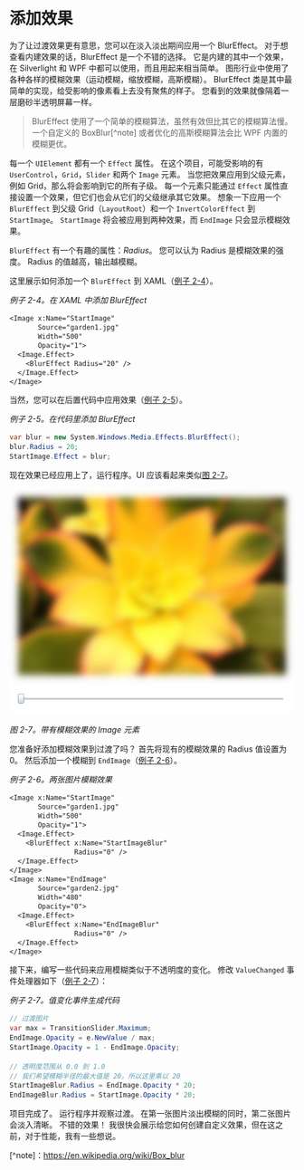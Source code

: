 # 添加效果

为了让过渡效果更有意思，您可以在淡入淡出期间应用一个 BlurEffect。
对于想查看内建效果的话，BlurEffect 是一个不错的选择。
它是内建的其中一个效果，在 Silverlight 和 WPF 中都可以使用，而且用起来相当简单。
图形行业中使用了各种各样的模糊效果（运动模糊，缩放模糊，高斯模糊）。
BlurEffect 类是其中最简单的实现，给受影响的像素看上去没有聚焦的样子。
您看到的效果就像隔着一层磨砂半透明屏幕一样。

> BlurEffect 使用了一个简单的模糊算法，虽然有效但比其它的模糊算法慢。
> 一个自定义的 BoxBlur[^note] 或者优化的高斯模糊算法会比 WPF 内置的模糊更优。

每一个 ```UIElement``` 都有一个 ```Effect``` 属性。
在这个项目，可能受影响的有 ```UserControl```，```Grid```，```Slider``` 和两个 ```Image``` 元素。
当您把效果应用到父级元素，例如 Grid，那么将会影响到它的所有子级。
每一个元素只能通过 ```Effect``` 属性直接设置一个效果，但它们也会从它们的父级继承其它效果。
想象一下应用一个 ```BlurEffect``` 到父级 Grid（```LayoutRoot```）和一个 ```InvertColorEffect``` 到 ```StartImage```。
```StartImage``` 将会被应用到两种效果，而 ```EndImage``` 只会显示模糊效果。

```BlurEffect``` 有一个有趣的属性：*Radius*。
您可以认为 Radius 是模糊效果的强度。
Radius 的值越高，输出越模糊。

这里展示如何添加一个 ```BlurEffect``` 到 XAML（[例子 2-4]()）。

*例子 2-4。在 XAML 中添加 BlurEffect*

```XAML
<Image x:Name="StartImage"
       Source="garden1.jpg"
       Width="500"
       Opacity="1">
  <Image.Effect>
    <BlurEffect Radius="20" />
  </Image.Effect>
</Image>
```

当然，您可以在后置代码中应用效果（[例子 2-5]()）。

*例子 2-5。在代码里添加 BlurEffect*

```csharp
var blur = new System.Windows.Media.Effects.BlurEffect();
blur.Radius = 20;
StartImage.Effect = blur;
```

现在效果已经应用上了，运行程序。UI 应该看起来类似[图 2-7]()。

![Image element with blur effect](images/image-2-7.png)

*图 2-7。带有模糊效果的 Image 元素*

您准备好添加模糊效果到过渡了吗？
首先将现有的模糊效果的 Radius 值设置为 0。
然后添加一个模糊到 ```EndImage```（[例子 2-6]()）。

*例子 2-6。两张图片模糊效果*

```xaml
<Image x:Name="StartImage"
       Source="garden1.jpg"
       Width="500"
       Opacity="1">
  <Image.Effect>
    <BlurEffect x:Name="StartImageBlur"
                Radius="0" />
  </Image.Effect>
</Image>
<Image x:Name="EndImage"
       Source="garden2.jpg"
       Width="480"
       Opacity="0">
  <Image.Effect>
    <BlurEffect x:Name="EndImageBlur"
                Radius="0" />
  </Image.Effect>
</Image>
```

接下来，编写一些代码来应用模糊类似于不透明度的变化。
修改 ```ValueChanged``` 事件处理器如下（[例子 2-7]()）：

*例子 2-7。值变化事件生成代码*

```csharp
// 过渡图片
var max = TransitionSlider.Maximum;
EndImage.Opacity = e.NewValue / max;
StartImage.Opacity = 1 - EndImage.Opacity;

// 透明度范围从 0.0 到 1.0
// 我们希望模糊半径的最大值是 20，所以这里乘以 20
StartImageBlur.Radius = EndImage.Opacity * 20;
EndImageBlur.Radius = StartImage.Opacity * 20;
```

项目完成了。
运行程序并观察过渡。
在第一张图片淡出模糊的同时，第二张图片会淡入清晰。
不错的效果！
我很快会展示给您如何创建自定义效果，但在这之前，对于性能，我有一些想说。

[^note]：<https://en.wikipedia.org/wiki/Box_blur>
